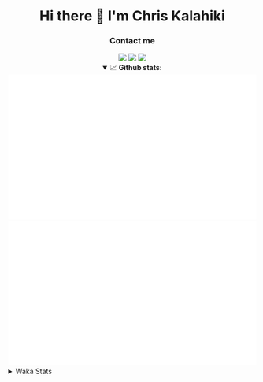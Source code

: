 <div align="center">
 <h1>Hi there 👋 I'm Chris Kalahiki</h1>
 <h3>Contact me</h3>
 <a href="mailto:chris.kalahiki@gmail.com"><img src="https://img.shields.io/badge/gmail-%23D14836.svg?&style=for-the-badge&logo=gmail&logoColor=white"/></a>
 <a href="https://twitter.com/ChrisKalahiki"><img src="https://img.shields.io/badge/twitter-%231DA1F2.svg?&style=for-the-badge&logo=twitter&logoColor=white"/></a>
 <a href="https://www.linkedin.com/in/ChrisKalahiki"><img src="https://img.shields.io/badge/linkedin-%230077B5.svg?&style=for-the-badge&logo=linkedin&logoColor=white"/></a>
<details open>
  <summary>📈 <b>Github stats:</b></summary>
  <img src="https://github.com/ChrisKalahiki/github-stats/blob/master/generated/overview.svg"/>
  <img src="https://github.com/ChrisKalahiki/github-stats/blob/master/generated/languages.svg"/>
</details>
</div>

<details>
  <summary>Waka Stats</summary>
<!--START_SECTION:waka-->
![Code Time](http://img.shields.io/badge/Code%20Time-28%20hrs%2025%20mins-blue)

**🐱 My GitHub Data** 

> 🏆 85 Contributions in the Year 2021
 > 
> 📦 6.0 MB Used in GitHub's Storage 
 > 
> 💼 Opted to Hire
 > 
> 📜 27 Public Repositories 
 > 
> 🔑 22 Private Repositories  
 > 
**I'm an Early 🐤** 

```text
🌞 Morning    90 commits     ██████░░░░░░░░░░░░░░░░░░░   24.86% 
🌆 Daytime    111 commits    ███████░░░░░░░░░░░░░░░░░░   30.66% 
🌃 Evening    149 commits    ██████████░░░░░░░░░░░░░░░   41.16% 
🌙 Night      12 commits     ░░░░░░░░░░░░░░░░░░░░░░░░░   3.31%

```
📅 **I'm Most Productive on Sunday** 

```text
Monday       48 commits     ███░░░░░░░░░░░░░░░░░░░░░░   13.26% 
Tuesday      37 commits     ██░░░░░░░░░░░░░░░░░░░░░░░   10.22% 
Wednesday    67 commits     ████░░░░░░░░░░░░░░░░░░░░░   18.51% 
Thursday     58 commits     ████░░░░░░░░░░░░░░░░░░░░░   16.02% 
Friday       41 commits     ██░░░░░░░░░░░░░░░░░░░░░░░   11.33% 
Saturday     14 commits     █░░░░░░░░░░░░░░░░░░░░░░░░   3.87% 
Sunday       97 commits     ██████░░░░░░░░░░░░░░░░░░░   26.8%

```


📊 **This Week I Spent My Time On** 

```text
⌚︎ Time Zone: America/Chicago

💬 Programming Languages: 
Markdown                 46 mins             ██████████████░░░░░░░░░░░   56.14% 
Python                   29 mins             ████████░░░░░░░░░░░░░░░░░   34.98% 
YAML                     4 mins              █░░░░░░░░░░░░░░░░░░░░░░░░   4.85% 
Other                    3 mins              █░░░░░░░░░░░░░░░░░░░░░░░░   4.03%

🔥 Editors: 
VS Code                  1 hr 23 mins        █████████████████████████   100.0%

🐱‍💻 Projects: 
ChrisKalahiki            47 mins             ██████████████░░░░░░░░░░░   57.18% 
Unknown Project          27 mins             ████████░░░░░░░░░░░░░░░░░   33.43% 
adventofcode2021solutions5 mins              █░░░░░░░░░░░░░░░░░░░░░░░░   6.09% 
clemson-2021f-cpsc-6300  1 min               ░░░░░░░░░░░░░░░░░░░░░░░░░   1.74% 
unilm                    1 min               ░░░░░░░░░░░░░░░░░░░░░░░░░   1.55%

💻 Operating System: 
Linux                    1 hr 23 mins        █████████████████████████   100.0%

```

**I Mostly Code in Python** 

```text
Python                   13 repos            ██████░░░░░░░░░░░░░░░░░░░   27.08% 
C#                       10 repos            █████░░░░░░░░░░░░░░░░░░░░   20.83% 
Jupyter Notebook         10 repos            █████░░░░░░░░░░░░░░░░░░░░   20.83% 
JavaScript               4 repos             ██░░░░░░░░░░░░░░░░░░░░░░░   8.33% 
HTML                     2 repos             █░░░░░░░░░░░░░░░░░░░░░░░░   4.17%

```


**Timeline**

![Chart not found](https://raw.githubusercontent.com/ChrisKalahiki/ChrisKalahiki/main/charts/bar_graph.png) 


 Last Updated on 10/12/2021
<!--END_SECTION:waka-->
</details>

